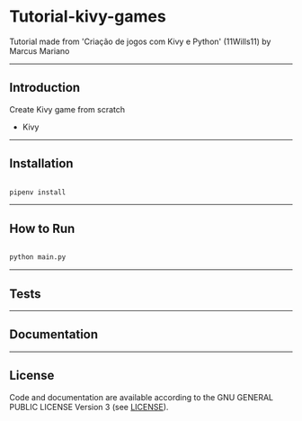 # Tutorial-kivy-games
Tutorial made from 'Criação de jogos com Kivy e Python' (11Wills11) by Marcus Mariano

---

## Introduction

Create Kivy game from scratch

- Kivy


---

## Installation

```sh

pipenv install

```

---

## How to Run

```sh

python main.py

```

---

## Tests

---

## Documentation

---

## License

Code and documentation are available according to the GNU GENERAL PUBLIC LICENSE Version 3 (see [LICENSE](https://www.gnu.org/licenses/gpl.html)).
